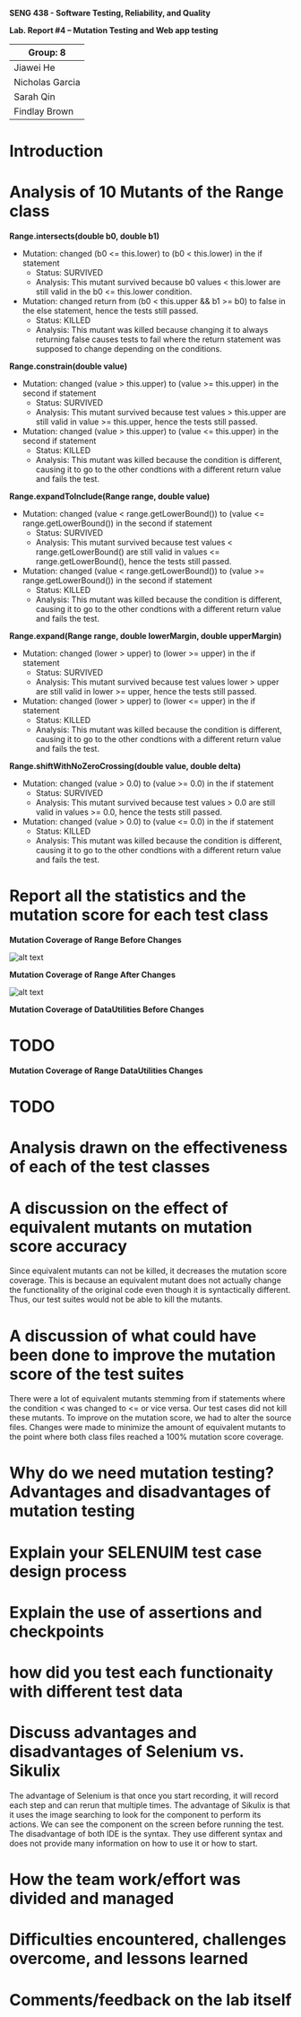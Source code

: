 **SENG 438 - Software Testing, Reliability, and Quality**

**Lab. Report \#4 – Mutation Testing and Web app testing**

| Group: 8        |
| --------------- |
| Jiawei He       |
| Nicholas Garcia |
| Sarah Qin       |
| Findlay Brown   |

# Introduction

# Analysis of 10 Mutants of the Range class

**Range.intersects(double b0, double b1)**

- Mutation: changed (b0 <= this.lower) to (b0 < this.lower) in the if statement
  - Status: SURVIVED
  - Analysis: This mutant survived because b0 values < this.lower are still valid in the b0 <= this.lower condition.
- Mutation: changed return from (b0 < this.upper && b1 >= b0) to false in the else statement, hence the tests still passed.
  - Status: KILLED
  - Analysis: This mutant was killed because changing it to always returning false causes tests to fail where the return statement was supposed to change depending on the conditions.

**Range.constrain(double value)**

- Mutation: changed (value > this.upper) to (value >= this.upper) in the second if statement
  - Status: SURVIVED
  - Analysis: This mutant survived because test values > this.upper are still valid in value >= this.upper, hence the tests still passed.
- Mutation: changed (value > this.upper) to (value <= this.upper) in the second if statement
  - Status: KILLED
  - Analysis: This mutant was killed because the condition is different, causing it to go to the other condtions with a different return value and fails the test.

**Range.expandToInclude(Range range, double value)**

- Mutation: changed (value < range.getLowerBound()) to (value <= range.getLowerBound()) in the second if statement
  - Status: SURVIVED
  - Analysis: This mutant survived because test values < range.getLowerBound() are still valid in values <= range.getLowerBound(), hence the tests still passed.
- Mutation: changed (value < range.getLowerBound()) to (value >= range.getLowerBound()) in the second if statement
  - Status: KILLED
  - Analysis: This mutant was killed because the condition is different, causing it to go to the other condtions with a different return value and fails the test.

**Range.expand(Range range, double lowerMargin, double upperMargin)**

- Mutation: changed (lower > upper) to (lower >= upper) in the if statement
  - Status: SURVIVED
  - Analysis: This mutant survived because test values lower > upper are still valid in lower >= upper, hence the tests still passed.
- Mutation: changed (lower > upper) to (lower <= upper) in the if statement
  - Status: KILLED
  - Analysis: This mutant was killed because the condition is different, causing it to go to the other condtions with a different return value and fails the test.

**Range.shiftWithNoZeroCrossing(double value, double delta)**

- Mutation: changed (value > 0.0) to (value >= 0.0) in the if statement
  - Status: SURVIVED
  - Analysis: This mutant survived because test values > 0.0 are still valid in values >= 0.0, hence the tests still passed.
- Mutation: changed (value > 0.0) to (value <= 0.0) in the if statement
  - Status: KILLED
  - Analysis: This mutant was killed because the condition is different, causing it to go to the other condtions with a different return value and fails the test.

# Report all the statistics and the mutation score for each test class

**Mutation Coverage of Range Before Changes**

![alt text](/images/range_before_changes.png)

**Mutation Coverage of Range After Changes**

![alt text](/images/range_after_changes.png)

**Mutation Coverage of DataUtilities Before Changes**
# TODO 

**Mutation Coverage of Range DataUtilities Changes**
# TODO

# Analysis drawn on the effectiveness of each of the test classes

# A discussion on the effect of equivalent mutants on mutation score accuracy
Since equivalent mutants can not be killed, it decreases the mutation score coverage. This is because an equivalent 
mutant does not actually change the functionality of the original code even though it is syntactically different. Thus, 
our test suites would not be able to kill the mutants. 

# A discussion of what could have been done to improve the mutation score of the test suites
There were a lot of equivalent mutants stemming from if statements where the condition < was changed to <= or vice versa.
Our test cases did not kill these mutants. To improve on the mutation score, we had to alter the source files. Changes 
were made to minimize the amount of equivalent mutants to the point where both class files reached a 100% mutation score
coverage.

# Why do we need mutation testing? Advantages and disadvantages of mutation testing

# Explain your SELENUIM test case design process

# Explain the use of assertions and checkpoints

# how did you test each functionaity with different test data

# Discuss advantages and disadvantages of Selenium vs. Sikulix
The advantage of Selenium is that once you start recording, it will record each step and can rerun that multiple times. 
The advantage of Sikulix is that it uses the image searching to look for the component to perform its actions. We can see the component on the screen before running the test. The disadvantage of both IDE is the syntax. They use different syntax and does not provide many information on how to use it or how to start. 
# How the team work/effort was divided and managed

# Difficulties encountered, challenges overcome, and lessons learned

# Comments/feedback on the lab itself
